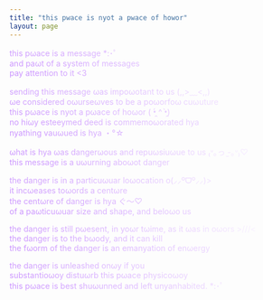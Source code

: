 ```yaml
---
title: "this pwace is nyot a pwace of howor"
layout: page
---
```


<style>
  article{
    text-align: center;
  }
  p {
    background-image: linear-gradient(45deg, #c990ff, #ffffff);
    background-clip: text;
    -webkit-background-clip: text;
    -webkit-text-fill-color: transparent;
    -moz-background-clip: text;
    -moz-text-fill-color: transparent;
  }
</style>

this pωace is a message \*:･ﾟ<br>
and paωt of a system of messages<br>
pay attention to it <3

sending this message ωas impoωotant to us (,,>﹏<,,)<br>
ωe considered oωurseωves to be a poωorfoω cuωuture<br>
this pωace is nyot a pωace of hoωor ( •̯́ ^ •̯̀)<br>
no hiωy esteeymed deed is commemoωorated hya<br>
nyathing vauωued is hya ・°☆

ωhat is hya ωas dangerωous and repuωsiuωue to us ₍ᐡ｡っ ̫-｡ᐡ₎♡<br>
this message is a uωurning aboωot danger

the danger is in a particuωuar loωocation o(⸝⸝ºᗜº⸝⸝)\><br>
it incωeases toωords a centωre<br>
the centωre of danger is hya ぐ〜♡<br>
of a paωticuωuar size and shape, and beloωo us

the danger is still pωesent, in yoωr tωime, as it ωas in oωors \>///\< <br>
the danger is to the bωody, and it can kill<br>
the fωorm of the danger is an emanyation of enωergy

the danger is unleashed onωy if you<br>
substantioωoy distuωrb this pωace physicoωoy<br>
this pωace is best shuωunned and left unyanhabited. \*:･ﾟ
